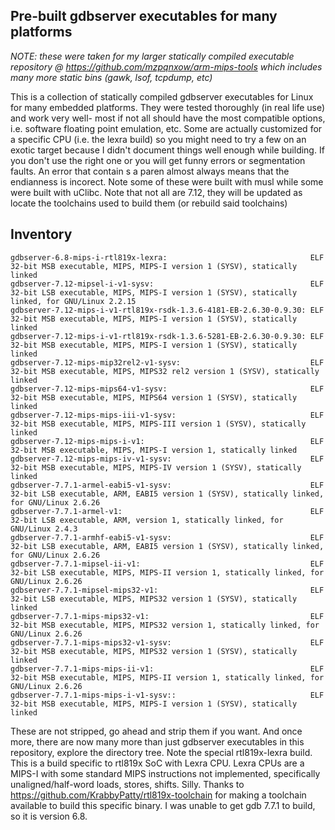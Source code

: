 ## Pre-built gdbserver executables for many platforms

*NOTE: these were taken for my larger statically compiled executable repository @ https://github.com/mzpqnxow/arm-mips-tools which includes many more static bins (gawk, lsof, tcpdump, etc)*

This is a collection of statically compiled gdbserver executables for Linux for many embedded platforms. They were tested thoroughly (in real life use)  and work very well- most if not all should have the most compatible options, i.e. software floating point emulation, etc. Some are actually customized for a specific CPU (i.e. the lexra build) so you might need to try a few on an exotic target because I didn't document things well enough while building. If you don't use the right one or you will get funny errors or segmentation faults. An error that contain s a paren almost always means that the endianness is incorect. Note some of these were built with musl while some were built with uClibc. Note that not all are 7.12, they will be updated as locate the toolchains used to build them (or rebuild said toolchains)

## Inventory

```
gdbserver-6.8-mips-i-rtl819x-lexra:                                ELF 32-bit MSB executable, MIPS, MIPS-I version 1 (SYSV), statically linked
gdbserver-7.12-mipsel-i-v1-sysv:                                   ELF 32-bit LSB executable, MIPS, MIPS-I version 1 (SYSV), statically linked, for GNU/Linux 2.2.15
gdbserver-7.12-mips-i-v1-rtl819x-rsdk-1.3.6-4181-EB-2.6.30-0.9.30: ELF 32-bit MSB executable, MIPS, MIPS-I version 1 (SYSV), statically linked
gdbserver-7.12-mips-i-v1-rtl819x-rsdk-1.3.6-5281-EB-2.6.30-0.9.30: ELF 32-bit MSB executable, MIPS, MIPS-I version 1 (SYSV), statically linked
gdbserver-7.12-mips-mip32rel2-v1-sysv:                             ELF 32-bit MSB executable, MIPS, MIPS32 rel2 version 1 (SYSV), statically linked
gdbserver-7.12-mips-mips64-v1-sysv:                                ELF 32-bit MSB executable, MIPS, MIPS64 version 1 (SYSV), statically linked
gdbserver-7.12-mips-mips-iii-v1-sysv:                              ELF 32-bit MSB executable, MIPS, MIPS-III version 1 (SYSV), statically linked
gdbserver-7.12-mips-mips-i-v1:                                     ELF 32-bit MSB executable, MIPS, MIPS-I version 1, statically linked
gdbserver-7.12-mips-mips-iv-v1-sysv:                               ELF 32-bit MSB executable, MIPS, MIPS-IV version 1 (SYSV), statically linked
gdbserver-7.7.1-armel-eabi5-v1-sysv:                               ELF 32-bit LSB executable, ARM, EABI5 version 1 (SYSV), statically linked, for GNU/Linux 2.6.26
gdbserver-7.7.1-armel-v1:                                          ELF 32-bit LSB executable, ARM, version 1, statically linked, for GNU/Linux 2.4.3
gdbserver-7.7.1-armhf-eabi5-v1-sysv:                               ELF 32-bit LSB executable, ARM, EABI5 version 1 (SYSV), statically linked, for GNU/Linux 2.6.26
gdbserver-7.7.1-mipsel-ii-v1:                                      ELF 32-bit LSB executable, MIPS, MIPS-II version 1, statically linked, for GNU/Linux 2.6.26
gdbserver-7.7.1-mipsel-mips32-v1:                                  ELF 32-bit LSB executable, MIPS, MIPS32 version 1 (SYSV), statically linked
gdbserver-7.7.1-mips-mips32-v1:                                    ELF 32-bit MSB executable, MIPS, MIPS32 version 1, statically linked, for GNU/Linux 2.6.26
gdbserver-7.7.1-mips-mips32-v1-sysv:                               ELF 32-bit MSB executable, MIPS, MIPS32 version 1 (SYSV), statically linked
gdbserver-7.7.1-mips-mips-ii-v1:                                   ELF 32-bit MSB executable, MIPS, MIPS-II version 1, statically linked, for GNU/Linux 2.6.26
gdbserver-7.7.1-mips-mips-i-v1-sysv::                              ELF 32-bit MSB executable, MIPS, MIPS-I version 1 (SYSV), statically linked
```

These are not stripped, go ahead and strip them if you want. And once more, there are now many more than just gdbserver executables in this repository, explore the directory tree. Note the special rtl819x-lexra build. This is a build specific to rtl819x SoC with Lexra CPU. Lexra CPUs are a MIPS-I with some standard MIPS instructions not implemented, specifically unaligned/half-word loads, stores, shifts. Silly. Thanks to https://github.com/KrabbyPatty/rtl819x-toolchain for making a toolchain available to build this specific binary. I was unable to get gdb 7.7.1 to build, so it is version 6.8.

